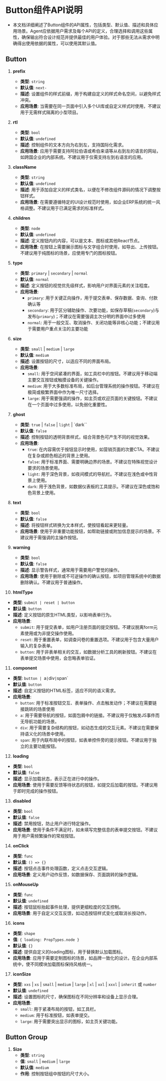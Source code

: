 # Button组件API说明
- 本文档详细阐述了Button组件的API属性，包括类型、默认值、描述和具体应用场景。Agent应依据用户需求及每个API的定义，合理选择和调用这些属性，确保输出符合设计规范并提供最佳的用户体验。对于那些无法从需求中明确得出使用依据的属性，可以使用其默认值。

## Button

1. **prefix**
   - **类型**: `string`
   - **默认值**: `next-`
   - **描述**: 设置组件的样式前缀，用于构建自定义的样式命名空间，以避免样式冲突。
   - **应用场景**: 当需要在同一页面中引入多个UI库或自定义样式时使用，不建议用于无需样式隔离的小型项目。

2. **rtl**
   - **类型**: `bool`
   - **默认值**: `undefined`
   - **描述**: 控制组件的文本方向为右到左，支持国际化需求。
   - **应用场景**: 应用于需要支持阿拉伯语或希伯来语等从右到左的语言的网站，如跨国企业的内部系统。不建议用于仅需支持左到右语言的应用。

3. **className**
   - **类型**: `string`
   - **默认值**: `undefined`
   - **描述**: 用于添加自定义的样式类名，以便在不修改组件源码的情况下调整按钮样式。
   - **应用场景**: 在需要遵循特定的UI设计规范时使用，如企业ERP系统的统一风格调整。不建议用于已满足需求的标准样式。

4. **children**
   - **类型**: `node`
   - **默认值**: `undefined`
   - **描述**: 定义按钮内的内容，可以是文本、图标或其他React节点。
   - **应用场景**: 在按钮上需要展示图标与文字组合时使用，如导出、上传按钮。不建议用于纯图标的场景，应使用专门的图标按钮。

5. **type**
   - **类型**: `primary` | `secondary` | `normal`
   - **默认值**: `normal`
   - **描述**: 定义按钮的视觉优先级样式，影响用户对界面元素的关注程度。
   - **应用场景**:
     - `primary`: 用于关键正向操作，用于提交表单、保存数据、查询、付款确认等
     - `secondary`: 用于区分辅助操作、次要功能，如保存草稿(`secondary`)与发布(`primary`)；不建议在需要强调主次分明的界面中过多使用
     - `normal`: 用于一般交互、取消操作、关闭功能等非核心功能；不建议用于需要用户重点关注的主要功能

6. **size**
   - **类型**: `small` | `medium` | `large`
   - **默认值**: `medium`
   - **描述**: 设置按钮的尺寸，以适应不同的界面布局。
   - **应用场景**:
     - `small`: 用于空间紧凑的界面，如工具栏中的按钮。不建议用于移动端主要交互按钮或触摸设备的关键操作。
     - `medium`: 用于大多数标准布局，如后台管理系统的操作按钮。不建议在极简或极繁界面中作为唯一尺寸选择。
     - `large`: 用于需要强调的操作，如主页或欢迎页面的关键按钮。不建议在一个页面中过多使用，以免弱化重要性。

7. **ghost**
   - **类型**: `true` | `false` | `light` | `dark``
   - **默认值**: `false`
   - **描述**: 控制按钮的透明背景样式，结合背景色可产生不同的视觉效果。
   - **应用场景**:
     - `true`: 在内容需优于按钮显示时使用，如营销页面的次要CTA。不建议在复杂或颜色相近的背景上使用。
     - `false`: 用于标准界面、需要明确边界的场景。不建议在特殊视觉设计要求的场景使用。
     - `light`: 用于深色背景，如夜间模式的导航栏。不建议在浅色或中性背景上使用。
     - `dark`: 用于浅色背景，如数据仪表板的工具提示。不建议在深色或饱和色背景上使用。

8. **text**
   - **类型**: `bool`
   - **默认值**: `false`
   - **描述**: 将按钮样式转换为文本样式，使按钮看起来更轻量。
   - **应用场景**: 使用于非重要功能按钮，如帮助链接或附加信息提示的场景。不建议用于需强调的主操作按钮。

9. **warning**
   - **类型**: `bool`
   - **默认值**: `false`
   - **描述**: 显示警告样式，通常用于需要用户警觉的操作。
   - **应用场景**: 使用于删除或不可逆操作的确认按钮，如项目管理系统中的数据删除确认。不建议用于普通操作。

10. **htmlType**
   - **类型**: `submit | reset | button`
   - **默认值**: `button`
   - **描述**: 定义按钮的原生HTML类型，以影响表单行为。
   - **应用场景**:
      - `submit`: 用于提交表单，如用户注册页面的提交按钮。不建议脱离form元素使用或为非提交操作使用。
      - `reset`: 用于重置表单，如调查问卷的重置选项。不建议用于包含大量用户输入的复杂表单。
      - `button`: 用于非表单相关的交互，如数据分析工具的刷新按钮。不建议在表单提交场景中使用，会忽略表单验证。

11. **component**
   - **类型**: `button | `a` | `div` | `span`
   - **默认值**: `button`
   - **描述**: 自定义按钮的HTML标签，适应不同的语义需求。
   - **应用场景**:
      - `button`: 用于标准按钮交互、表单操作、点击触发动作；不建议在需要链接跳转的场景使用
      - `a`: 用于需要导航的按钮，如面包屑中的链接。不建议用于仅触发JS事件而无导航功能的场景。
      - `div`: 用于需要复杂结构的按钮，如动态生成的交互元素。不建议在需要保持语义化的场景中使用。
      - `span`: 用于内联布局中的按钮，如表单控件旁的提示按钮。不建议用于独立的主要功能按钮。

12. **loading**
   - **类型**: `bool`
   - **默认值**: `false`
   - **描述**: 显示加载状态，表示正在进行中的操作。
   - **应用场景**: 使用于需要反馈等待状态的按钮，如提交后加载的按钮。不建议用于即时完成的操作按钮。

13. **disabled**
   - **类型**: `bool`
   - **默认值**: `false`
   - **描述**: 禁用按钮，防止用户进行特定操作。
   - **应用场景**: 使用于条件不满足时，如未填写完整信息的表单提交按钮。不建议用于用户需频繁操作的常规按钮。

14. **onClick**
   - **类型**: `func`
   - **默认值**: `() => {}`
   - **描述**: 按钮点击事件处理函数，定义点击交互逻辑。
   - **应用场景**: 定义用户动作反馈，如数据保存、页面跳转的操作逻辑。

15. **onMouseUp**
   - **类型**: `func`
   - **默认值**: `undefined`
   - **描述**: 按钮鼠标抬起事件处理，提供更细粒度的交互控制。
   - **应用场景**: 用于自定义交互反馈，如动态按钮样式变化或取消长按动作。

16. **icons**
   - **类型**: `shape`
   - **值**: `{ loading: PropTypes.node }`
   - **默认值**: `{}`
   - **描述**: 提供自定义的loading图标，用于替换默认加载图标。
   - **应用场景**: 应用于需要定制图标的场景，如品牌一致化的设计。在企业内部系统中，使不同模块加载图标保持风格统一。

17. **iconSize**
   - **类型**: `xxs` | `xs` | `small` | `medium` | `large` | `xl` | `xxl` | `xxxl` | `inherit` 或 `number`
   - **默认值**: `undefined`
   - **描述**: 设置图标的尺寸，确保图标在不同分辨率和设备上显示合理。
   - **应用场景**:
      - `small`: 用于紧凑布局的按钮，如工具栏。
      - `medium`: 用于标准按钮，如表单提交。
      - `large`: 用于需要突出显示的图标，如主页关键功能。


## Button Group

1. **Size**
   - **类型**: `string`
   - **值**: `small` | `medium` | `large`
   - **默认值**: `medium`
   - **作用**: 控制按钮组中按钮的尺寸大小。
